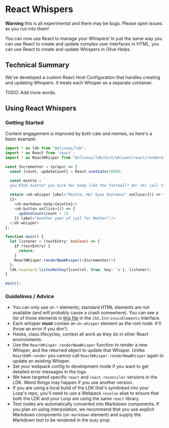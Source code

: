 # React Whispers

**Warning** this is all experimental and there may be bugs. Please open issues as you run into them!

You can now use React to manage your Whispers! In just the same way you can use React to create and update complex user interfaces in HTML, you can use React to create and update Whispers in Olive Helps.

## Technical Summary

We've developed a custom React Host Configuration that handles creating and updating Whispers. It treats each Whisper as a separate container.

TODO: Add more words.

## Using React Whispers

### Getting Started

Content engagement is improved by both cats and memes, so here's a basic example:

```typescript jsx
import * as ldk from "@oliveai/ldk";
import * as React from 'react';
import * as ReactWhisper from "@oliveai/ldk/dist/whisper/react/renderer" // this file is the equivalent of the `react-dom` package and you'll use it to render new whispers.

const Incrementer = (props) => {
  const [count, updateCount] = React.useState(1000);

  const miette = `
  you KICK miette? you kick her body like the football? oh! oh! jail for mother! jail for mother for ${count} years
  `
  return <oh-whisper label="Miette, Her Eyes Enormous" onClose={() => {
  }}>
    <oh-markdown body={miette}/>
    <oh-button onClick={() => {
      updateCount(count + 1)
    }} label="Another year of jail for Mother!"/>
  </oh-whisper>
};

function main() {
  let listener = (textEntry: boolean) => {
    if (textEntry) {
      return;
    }
    ReactWhisper.renderNewWhisper(<Incrementer/>)
  };
  ldk.keyboard.listenHotkey({control: true, key: 'a'}, listener);
}

main();
```

### Guidelines / Advice

* You can only use `oh-*` elements; standard HTML elements are not available (and will probably cause a crash somewhere). You can see a list of those elements in [this file](./component-types.ts) in the `JSX.IntrinsicElements` interface.
* Each whisper **must** contain an `oh-whisper` element as the root node. It'll throw an error if you don't.
* Hooks, class lifecycles, context all work as they do in other React environments.
* Use the `ReactWhisper.renderNewWhisper` function to render a new Whisper, and the returned object to update that Whisper. Unlike `ReactDOM.render` you cannot call `ReactWhisper.renderNewWhisper` again to update an existing Whisper.
* Set your webpack config to development mode if you want to get detailed error messages in the logs.
* We have targeted specific `react` and `react-reconciler` versions in the LDK. Weird things may happen if you use another version.
* If you are using a local build of the LDK that's symlinked into your Loop's repo, you'll need to use a Webpack `resolve` alias to ensure that both the LDK and your Loop are using the same `react` library.
* Text nodes are automatically converted into Markdown components. If you plan on using interpolation, we recommend that you use explicit Markdown components (`oh-markdown` element) and supply the Markdown text to be rendered in the `body` prop.
